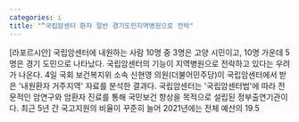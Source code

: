```yaml
---
categories: i
title: "“국립암센터 환자 절반 경기도민지역병원으로 전락"
---
```

[라포르시안] 국립암센터에 내원하는 사람 10명 중 3명은 고양 시민이고, 10명 가운데 5명은 경기 도민으로 나타났다. 국립암센터의 기능이 지역병원으로 전락하고 있다는 우려가 나온다. 4일 국회 보건복지위 소속 신현영 의원(더불어민주당)이 국립암센터에서 받은 &#39;내원환자 거주지역&#39; 자료를 분석한 결과다. 국립암센터는 &#39;국립암센터법&#39;에 따라 전문적인 암연구와 암환자 진료를 통해 국민보건 향상을 목적으로 설립된 정부출연기관이다. 최근 5년 간 국고지원의 비율이 꾸준히 늘어 2021년에는 전체 예산의 19.5